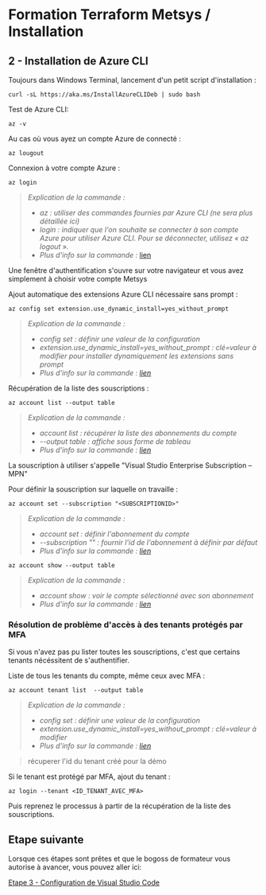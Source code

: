 # Formation Terraform Metsys / Installation

  

## 2 - Installation de Azure CLI

Toujours dans Windows Terminal, lancement d'un petit script d'installation :

```curl -sL https://aka.ms/InstallAzureCLIDeb | sudo bash```

Test de Azure CLI:

```az -v```

Au cas où vous ayez un compte Azure de connecté :

```az lougout```

Connexion à votre compte Azure :

```az login```

>_Explication de la commande :_
>- _az : utiliser des commandes fournies par Azure CLI (ne sera plus détaillée ici)_
>- _login : indiquer que l'on souhaite se connecter à son compte Azure pour utiliser Azure CLI. Pour se déconnecter, utilisez « az logout »._
>- _Plus d'info sur la commande :_ [lien](https://docs.microsoft.com/en-us/cli/azure/reference-index?view=azure-cli-latest#az-login)

Une fenêtre d'authentification s'ouvre sur votre navigateur et vous avez simplement à choisir votre compte Metsys

Ajout automatique des extensions Azure CLI nécessaire sans prompt :

```az config set extension.use_dynamic_install=yes_without_prompt```

>_Explication de la commande :_
>- _config set : définir une valeur de la configuration_
>- _extension.use_dynamic_install=yes_without_prompt : clé=valeur à modifier pour installer dynamiquement les extensions sans prompt_
>- _Plus d'info sur la commande : [lien](https://docs.microsoft.com/en-us/cli/azure/config?view=azure-cli-latest#az_config_set)_



Récupération de la liste des souscriptions :

```az account list --output table```

>_Explication de la commande :_
>- _account list : récupérer la liste des abonnements du compte_
>- _--output table : affiche sous forme de tableau_
>- _Plus d'info sur la commande : [lien](https://docs.microsoft.com/en-us/cli/azure/account?view=azure-cli-latest#az-account-list)_

La souscription à utiliser s'appelle "Visual Studio Enterprise Subscription – MPN"

Pour définir la souscription sur laquelle on travaille :

```az account set --subscription "<SUBSCRIPTIONID>"```

>_Explication de la commande :_
>- _account set : définir l'abonnement du compte_
>- _--subscription "<SUBSCRIPTIONID>" : fournir l'id de l'abonnement à définir par défaut_
>- _Plus d'info sur la commande : [lien](https://docs.microsoft.com/en-us/cli/azure/account?view=azure-cli-latest#az-account-set)_

```az account show --output table```

>_Explication de la commande :_
>- _account show : voir le compte sélectionné avec son abonnement_
>- _Plus d'info sur la commande : [lien](https://docs.microsoft.com/fr-fr/cli/azure/account?view=azure-cli-latest#az_account_show)_

### Résolution de problème d'accès à des tenants protégés par MFA

Si vous n'avez pas pu lister toutes les souscriptions, c'est que certains tenants nécéssitent de s'authentifier.

Liste de tous les tenants du compte, même ceux avec MFA :

```az account tenant list  --output table```

>_Explication de la commande :_
>- _config set : définir une valeur de la configuration_
>- _extension.use_dynamic_install=yes_without_prompt : clé=valeur à modifier_
>- _Plus d'info sur la commande : [lien](https://docs.microsoft.com/fr-fr/cli/azure/account/tenant?view=azure-cli-latest)_

> récuperer l'id du tenant créé pour la démo

Si le tenant est protégé par MFA, ajout du tenant :

```az login --tenant <ID_TENANT_AVEC_MFA>```

Puis reprenez le processus à partir de la récupération de la liste des souscriptions.

## Etape suivante
Lorsque ces étapes sont prêtes et que le bogoss de formateur vous autorise à avancer, vous pouvez aller ici:

[Etape 3 - Configuration de Visual Studio Code](https://github.com/HeuScripts/Formation/tree/main/Installation/Etape-3)